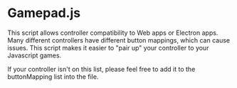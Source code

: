 # Gamepad.js
This script allows controller compatibility to Web apps or Electron apps. Many different controllers have different button mappings, which can cause issues. This script makes it easier to "pair up" your controller to your Javascript games.

If your controller isn't on this list, please feel free to add it to the buttonMapping list into the file.
